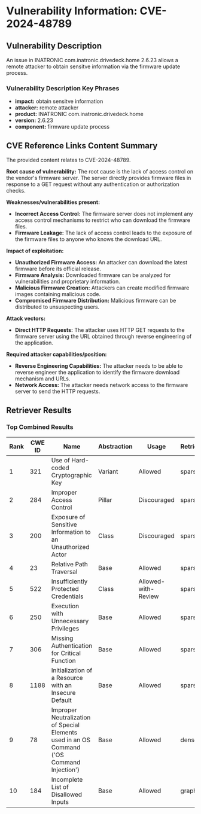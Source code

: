 # Vulnerability Information: CVE-2024-48789

## Vulnerability Description
An issue in INATRONIC com.inatronic.drivedeck.home 2.6.23 allows a remote attacker to obtain sensitve information via the firmware update process.

### Vulnerability Description Key Phrases
- **impact:** obtain sensitve information
- **attacker:** remote attacker
- **product:** INATRONIC com.inatronic.drivedeck.home
- **version:** 2.6.23
- **component:** firmware update process

## CVE Reference Links Content Summary
The provided content relates to CVE-2024-48789.

**Root cause of vulnerability:**
The root cause is the lack of access control on the vendor's firmware server. The server directly provides firmware files in response to a GET request without any authentication or authorization checks.

**Weaknesses/vulnerabilities present:**
- **Incorrect Access Control:** The firmware server does not implement any access control mechanisms to restrict who can download the firmware files.
- **Firmware Leakage:** The lack of access control leads to the exposure of the firmware files to anyone who knows the download URL.

**Impact of exploitation:**
- **Unauthorized Firmware Access:** An attacker can download the latest firmware before its official release.
- **Firmware Analysis:** Downloaded firmware can be analyzed for vulnerabilities and proprietary information.
- **Malicious Firmware Creation:** Attackers can create modified firmware images containing malicious code.
- **Compromised Firmware Distribution:** Malicious firmware can be distributed to unsuspecting users.

**Attack vectors:**
- **Direct HTTP Requests:** The attacker uses HTTP GET requests to the firmware server using the URL obtained through reverse engineering of the application.

**Required attacker capabilities/position:**
- **Reverse Engineering Capabilities:** The attacker needs to be able to reverse engineer the application to identify the firmware download mechanism and URLs.
- **Network Access:** The attacker needs network access to the firmware server to send the HTTP requests.

## Retriever Results

### Top Combined Results

| Rank | CWE ID | Name | Abstraction | Usage  | Retrievers | Individual Scores |
|------|--------|------|-------------|-------|------------|-------------------|
| 1 | 321 | Use of Hard-coded Cryptographic Key | Variant | Allowed | sparse | 0.040 |
| 2 | 284 | Improper Access Control | Pillar | Discouraged | sparse | 0.039 |
| 3 | 200 | Exposure of Sensitive Information to an Unauthorized Actor | Class | Discouraged | sparse | 0.039 |
| 4 | 23 | Relative Path Traversal | Base | Allowed | sparse | 0.039 |
| 5 | 522 | Insufficiently Protected Credentials | Class | Allowed-with-Review | sparse | 0.038 |
| 6 | 250 | Execution with Unnecessary Privileges | Base | Allowed | sparse | 0.037 |
| 7 | 306 | Missing Authentication for Critical Function | Base | Allowed | sparse | 0.037 |
| 8 | 1188 | Initialization of a Resource with an Insecure Default | Base | Allowed | sparse | 0.037 |
| 9 | 78 | Improper Neutralization of Special Elements used in an OS Command ('OS Command Injection') | Base | Allowed | dense | 0.543 |
| 10 | 184 | Incomplete List of Disallowed Inputs | Base | Allowed | graph | 0.002 |

